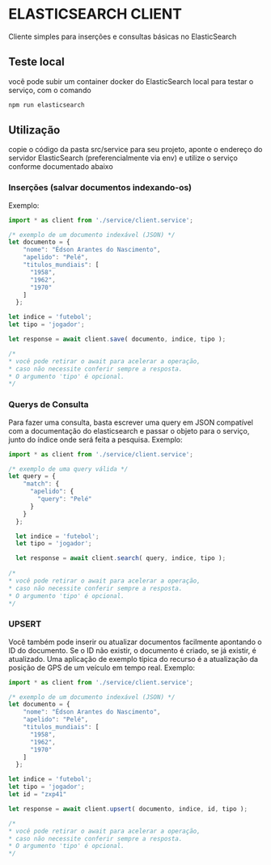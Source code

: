 # ELASTICSEARCH CLIENT
Cliente simples para inserções e consultas básicas no ElasticSearch

## Teste local
você pode subir um container docker do ElasticSearch local para testar o serviço, com o comando
```bash
npm run elasticsearch
```

## Utilização
copie o código da pasta src/service para seu projeto, aponte o endereço do servidor ElasticSearch (preferencialmente via env) e utilize o serviço conforme documentado abaixo


### Inserções (salvar documentos indexando-os)
Exemplo:
```js
import * as client from './service/client.service';

/* exemplo de um documento indexável (JSON) */
let documento = {
    "nome": "Édson Arantes do Nascimento",
    "apelido": "Pelé",
    "titulos_mundiais": [
      "1958",
      "1962",
      "1970"
    ]
  };

let indice = 'futebol';
let tipo = 'jogador';

let response = await client.save( documento, indice, tipo );

/*
* você pode retirar o await para acelerar a operação,
* caso não necessite conferir sempre a resposta.
* O argumento 'tipo' é opcional.
*/
```

### Querys de Consulta
Para fazer uma consulta, basta escrever uma query em JSON compatível com a documentação do elasticsearch e passar o objeto para o serviço, junto do índice onde será feita a pesquisa. Exemplo:
```js
import * as client from './service/client.service';

/* exemplo de uma query válida */
let query = {
    "match": {
      "apelido": {
        "query": "Pelé"
      }
    }
  };

  let indice = 'futebol';
  let tipo = 'jogador';

  let response = await client.search( query, indice, tipo );
  
/*
* você pode retirar o await para acelerar a operação,
* caso não necessite conferir sempre a resposta.
* O argumento 'tipo' é opcional.
*/
```

### UPSERT
Você também pode inserir ou atualizar documentos facilmente apontando o ID do documento. Se o ID não existir, o documento é criado, se já existir, é atualizado. Uma aplicação de exemplo típica do recurso é a atualização da posição de GPS de um veículo em tempo real.  Exemplo:
```js
import * as client from './service/client.service';

/* exemplo de um documento indexável (JSON) */
let documento = {
    "nome": "Édson Arantes do Nascimento",
    "apelido": "Pelé",
    "titulos_mundiais": [
      "1958",
      "1962",
      "1970"
    ]
  };

let indice = 'futebol';
let tipo = 'jogador';
let id = "zxp41"

let response = await client.upsert( documento, indice, id, tipo );

/*
* você pode retirar o await para acelerar a operação,
* caso não necessite conferir sempre a resposta.
* O argumento 'tipo' é opcional.
*/
```